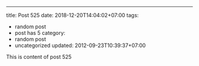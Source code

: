 ---
title: Post 525
date: 2018-12-20T14:04:02+07:00
tags:
  - random post
  - post has 5
category:
  - random post
  - uncategorized
updated: 2012-09-23T10:39:37+07:00

This is content of post 525
